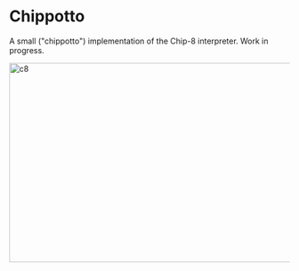 # Chippotto
A small ("chippotto") implementation of the Chip-8 interpreter. Work in progress.

<img width="642" height="359" alt="c8" src="https://github.com/user-attachments/assets/5190a0b9-74df-4bfb-81b4-ceff2a8e0b0f" />
